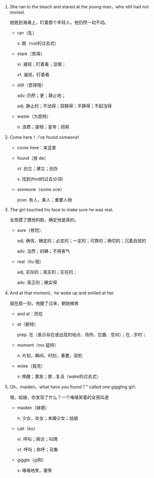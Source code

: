 1. She ran to the beach and stared at the young man，who still had not moved.

    她跑到海滩上，盯着那个年轻人，他仍然一动不动。

    - ran（乱）

        v. 跑（run的过去式）

    - stare（思得）

        vi. 凝视；盯着看；显眼；

        vt. 凝视，盯着看

    - still（思得哦）

        adv. 仍然；更；静止地；

        adj. 静止的；不动得；寂静得；平静得；不起泡得

    - waste（为思特）

        n. 浪费；废物；皇帝；损耗

2. Come here！ i've found someone!

    - come here：来这里

    - found（放 de）

        vt. 创立；建立；创办

        v. 找到(find的过去分词)

    - someone（some one）

        pron. 有人，某人；重要人物

3. The girl touched his face to make sure he was real.

    女孩摸了摸他的脸，确定他是真的。

    - sure（修而）

        adj. 确信，确定的；必定的；一定的；可靠的；确切的；沉着自信的

        adv. 当然；的确；不用客气

    - real（liu 哦）

        adj. 实际的；真实的；实在的；

        adv. 真正的；确实得

4. And at that moment，he woke up and smiled at her.

    就在那一刻，他醒了过来，朝她微笑

    - and at：而在

    - at（额特）

        prep. 在（表示存在或出现的地点、场所、位置、空间）；在...岁时；

    - moment（mo 猛特）

        n. 片刻，瞬间，时刻，重要，契机

    - woke（我克）

        v. 唤醒；激发；使...复活（wake的过去式）

5. Oh，maiden，what have you found？“ called one giggling girl.

    哦，姑娘，你发现了什么？一个咯咯笑着的女孩叫道

    - maiden（妹嗯）

        n. 少女，处女；未婚少女；姑娘

    - call（ko）

        vi. 呼叫；拜访；叫牌

        vt. 呼叫；称呼；召集

    - giggle（gi狗）

        v. 咯咯地笑，傻笑

